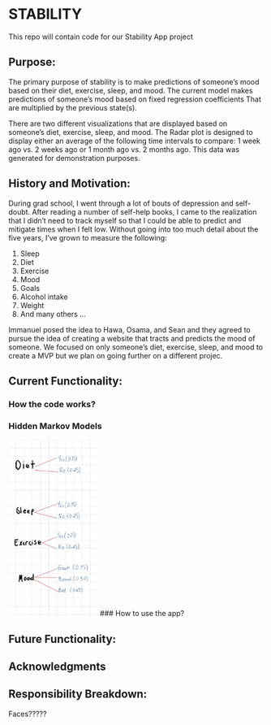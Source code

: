 # STABILITY
This repo will contain code for our Stability App project

## Purpose:
The primary purpose of stability is to make predictions of someone’s mood based on their diet, exercise, sleep, and mood. The current model makes predictions of someone’s mood based on fixed regression coefficients That are multiplied by the previous state(s).

There are two different visualizations that are displayed based on someone’s diet, exercise, sleep, and mood. The Radar plot is designed to display either an average of the following time intervals to compare: 1 week ago vs. 2 weeks ago or 1 month ago vs. 2 months ago. This data was generated for demonstration purposes.


## History and Motivation:
During grad school, I went through a lot of bouts of depression and self-doubt. After reading a number of self-help books, I came to the realization that I didn’t need to track myself so that I could be able to predict and mitigate times when I felt low. Without going into too much detail about the five years, I’ve grown to measure the following:


1. Sleep
2. Diet
3. Exercise
4. Mood
5. Goals
6. Alcohol intake
7. Weight 
8. And many others …

Immanuel posed the idea to Hawa, Osama, and Sean and they agreed to pursue the idea of creating a website that tracts and predicts the mood of someone. We focused on only someone’s diet, exercise, sleep, and mood to create a MVP but we plan on going further on a different projec.


## Current Functionality:




### How the code works?
### Hidden Markov Models
<img src = "/Images/model-1.jpg" width="35%" height="55%">
### How to use the app?


## Future Functionality:

## Acknowledgments


## Responsibility Breakdown:
Faces?????
